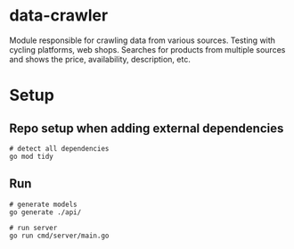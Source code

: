 # data-crawler

Module responsible for crawling data from various sources.
Testing with cycling platforms, web shops.
Searches for products from multiple sources and shows the price, availability, description, etc.

# Setup

## Repo setup when adding external dependencies
```shell script
# detect all dependencies
go mod tidy
```

## Run
```shell script
# generate models
go generate ./api/

# run server
go run cmd/server/main.go
```